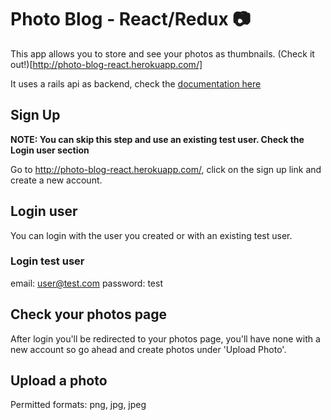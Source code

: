 # Photo Blog - React/Redux 📷

This app allows you to store and see your photos as thumbnails. (Check it out!)[http://photo-blog-react.herokuapp.com/]

It uses a rails api as backend, check the [documentation here](https://github.com/anansilva/a-photo-blog-api)

## Sign Up

**NOTE: You can skip this step and use an existing test user. Check the Login user section**

Go to http://photo-blog-react.herokuapp.com/, click on the sign up link and create a new account.

## Login user

You can login with the user you created or with an existing test user.

### Login test user

email: user@test.com
password: test

## Check your photos page

After login you'll be redirected to your photos page, you'll have none with a new account so go ahead and create photos under 'Upload Photo'.

## Upload a photo

Permitted formats: png, jpg, jpeg
